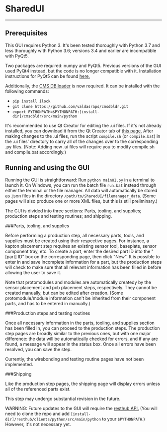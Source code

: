 # SharedUI

------

## Prerequisites

This GUI requires Python 3.  It's been tested thoroughly with Python 3.7 and less thoroughly with Python 3.6; versions 3.4 and earlier are incompatible with PyQt5.

Two packages are required:  numpy and PyQt5.  Previous versions of the GUI used PyQt4 instead, but the code is no longer compatible with it.  Installation instructions for PyQt5 can be found [here.](https://doc.bccnsoft.com/docs/PyQt5/installation.html)

Additionally, the [CMS DB loader](https://github.com/valdasraps/cmsdbldr) is now required.  It can be installed with the following commands:

- `pip install ilock`
- `git clone https://github.com/valdasraps/cmsdbldr.git`
- `export PYTHONPATH=$PYTHONPATH:[install-dir]/cmsdbldr/src/main/python`

It's recommended to use Qt Creator for editing the .ui files.  If it's not already installed, you can download it from the Qt Creator tab of [this page.](https://www.qt.io/offline-installers)  After making changes to the .ui files, run the script `compile.sh` (or `compile.bat`) in the .ui files' directory to carry all of the changes over to the corresponding .py files.  (Note:  Adding new .ui files will require you to modify compile.sh and compile.bat accordingly.)

## Running and using the GUI

Running the GUI is straightforward:  Run `python mainUI.py` in a terminal to launch it.  On Windows, you can run the batch file `run.bat` instead through either the terminal or the file manager.  All data will automatically be stored as .json files in the directory `/path/to/SharedUI/filemanager_data`.  (Some pages will also produce one or more XML files, but this is still preliminary.)

The GUI is divided into three sections:  Parts, tooling, and supplies; production steps and testing routines; and shipping.

###Parts, tooling, and supplies

Before performing a production step, all necessary parts, tools, and supplies must be created using their respective pages.  For instance, a kapton placement step requires an existing sensor tool, baseplate, sensor component tray, etc.  To create a part, enter the desired part ID into the "[part] ID" box on the corresponding page, then click "New".  It is possible to enter in and save incomplete information for a part, but the production steps will check to make sure that all relevant information has been filled in before allowing the user to save it.

Note that protomodules and modules are automatically createdy by the sensor placement and pcb placement steps, respectively.  They cannot be created manually, but can be edited after creation.  (Some protomodule/module information can't be inherited from their component parts, and has to be entered in manually.)

###Production steps and testing routines

Once all necessary information in the parts, tooling, and supplies section has been filled in, you can proceed to the production steps.  The production step pages are broadly similar to the previous ones, but with one major difference:  the data will be automatically checked for errors, and if any are found, a message will appear in the status box.  Once all errors have been resolved, you can save the step.

Currently, the wirebonding and testing routine pages have not been implemented.

###Shipping

Like the production step pages, the shipping page will display errors unless all of the referenced parts exist.

This step may undergo substantial revision in the future.


WARNING:  Future updates to the GUI will require the [resthub API.](https://github.com/valdasraps/resthub)  (You will need to clone the repo and add `[install-dir]/resthub/clients/python/src/main/python` to your `$PYTHONPATH`.)  However, it's not necessary yet.
